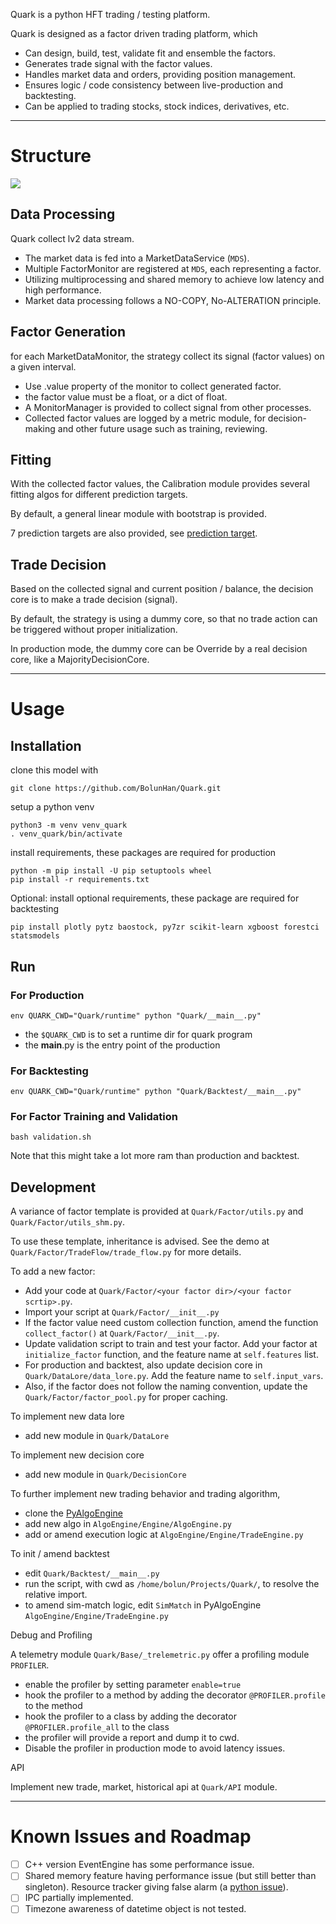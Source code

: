Quark is a python HFT trading / testing platform.

Quark is designed as a factor driven trading platform, which
- Can design, build, test, validate fit and ensemble the factors.
- Generates trade signal with the factor values.
- Handles market data and orders, providing position management.
- Ensures logic / code consistency between live-production and backtesting.
- Can be applied to trading stocks, stock indices, derivatives, etc.

---

# Structure
[![](https://mermaid.ink/img/pako:eNqlWG1vozgQ_isW0q66UltdCKlW0WmlFIi6SlG5gnorNf3ggptwJRAZotsoan_7jT2EAIEAOdQGjOeZ8bx4xsNO8WKfKWPlLYz_9ZaUp8S9nUcErmTzuuB0vSTm75TxiIbPc-Vr9Jqs58oLUpSoHIsAgROsiEVTb1kiEpcz2O3myoryd5YSn6Z0rnx8VEhUQZJy6jPC2TrmaVImYpE_j2pkm7-EbPM3KBAt2JFos1202SZaEg0PRDH3Ge-4PCeNOV0wsUadesvjBRq3zxdzZQ4vp9QDYiIe7TgOxYP4U769VMRU5OWy7mOPhuS0q-ztJFzEZrQIIlZPWmZJt4wPmgnFZRkOaAC_sNTjWcOawCz8Hs1WTHYsVz0tNye24igAy1k0AktzAcrekOxVLRyXPhDUGB3C8IaMkJfxeLwMfJ9FTTD1PNjwGV1dWR_6nMceSxLp-y68tLYlNAAHuIZyxInRII-4JmupTVC1FSo0v76-JvDfQTmtSVBUFFQPngoFC3vpiYYblrQLnapn4rT-uJrQF9eDAaweRHbp7NJ8E5S3tRgRHDb6xA8489IgjvK0X70mhVh5-nti741_wtGTQoy4HSHDA-Snx14ZX3RBaV0jqsHYtgUM7DgJpAlwJ65YlNZKfBTEj0HyXiWcR1--VIn1iX5nioKY5X6hGI18eRdFIIgW5RUfs3ia3AMDl9MgAuoSB4ivAAoZLLpZ7dbUOjydWp07S1QlBw4FzCcWW8V8i4XomHY66h__05szMN_7YfJSeao8_7WBDNqhDoqteB9zubfEMxGDhiRUtrR22tIyXgrbzIIjWdg5I-tqA7I1Ieu9ErKuNciJ2uSsQ-qxZRxCThsWDNF_uxqm_lypeEycX0Vxf2lzwqjdCbZwgg3hHngp8w8R1m4cWz0b2dEkklY7V0rBBdr_ckHZpjftNnULge1SvkDHdYpsV22Ctoa22yu0Xa1JUJ_YHvUwbNdEDfEdJJDm9X3eycZE3-eeKvtZwd4zFoZbLDk8gCYuoJ1sP1O7sDjpg1ln-8-0LsJaznyWoe9EXvgnBtyWVKz00d3eDnR3KVtsZS-bPddXx2ABLfHFhSzQ0A_ex4vAy-R9q2mBzAcDaM3YqG2QbuXsbcPsT1uHWfitb59O9YXGLfnz6uqH6M_whTMg5bEqx6I3yyBmhcJUkYUkwTa48KIiptSF4RwwAoZXos9CxgM5nMrbD3HMqNLhkiwV6dQaus_PT9FJ4X2Y6f8prjp-GvLTkJ9W4Jet3prIqQdDEhZO0WJoW_L2aFWV3Z8HMkPeWch_JMl11NJGnV0czQbZivQK5gYxqLGN-rs4mqnHGKFnXsPlyMabi7dZZpkjOd9RDlrCRru4OJppBzmIKpZtya9YRKovRjUYsBLJDrAkPzXAaQ0jztQzAoO9CVsfku-epMx-71U985_cgFlEgue-ik0Ev7BNSHX-0cpEObA19jNKiQwJvZAmCayHYLYib0EYXsVr6kFWGZM_LkmS8vidFV7lH2DSbcjyT2WdgAfYvknoibJ6AsxfPQH4MakfpvRxqac4_NB0BkjtBMIWC2GV70V94WfriM3GGSoOzwFp54BG54Buepswb6d6A4tnor7gvMB3ASqXyorxFQ18ZazshM5zJV1C4z9XxvDosze6CVM4vkQfQEo3aexsI08Zp3zDLpXNGlp0ZgQUjhar_Us4u4uww4_u8tv7x39nnIrr?type=png)](https://mermaid.live/edit#pako:eNqlWG1vozgQ_isW0q66UltdCKlW0WmlFIi6SlG5gnorNf3ggptwJRAZotsoan_7jT2EAIEAOdQGjOeZ8bx4xsNO8WKfKWPlLYz_9ZaUp8S9nUcErmTzuuB0vSTm75TxiIbPc-Vr9Jqs58oLUpSoHIsAgROsiEVTb1kiEpcz2O3myoryd5YSn6Z0rnx8VEhUQZJy6jPC2TrmaVImYpE_j2pkm7-EbPM3KBAt2JFos1202SZaEg0PRDH3Ge-4PCeNOV0wsUadesvjBRq3zxdzZQ4vp9QDYiIe7TgOxYP4U769VMRU5OWy7mOPhuS0q-ztJFzEZrQIIlZPWmZJt4wPmgnFZRkOaAC_sNTjWcOawCz8Hs1WTHYsVz0tNye24igAy1k0AktzAcrekOxVLRyXPhDUGB3C8IaMkJfxeLwMfJ9FTTD1PNjwGV1dWR_6nMceSxLp-y68tLYlNAAHuIZyxInRII-4JmupTVC1FSo0v76-JvDfQTmtSVBUFFQPngoFC3vpiYYblrQLnapn4rT-uJrQF9eDAaweRHbp7NJ8E5S3tRgRHDb6xA8489IgjvK0X70mhVh5-nti741_wtGTQoy4HSHDA-Snx14ZX3RBaV0jqsHYtgUM7DgJpAlwJ65YlNZKfBTEj0HyXiWcR1--VIn1iX5nioKY5X6hGI18eRdFIIgW5RUfs3ia3AMDl9MgAuoSB4ivAAoZLLpZ7dbUOjydWp07S1QlBw4FzCcWW8V8i4XomHY66h__05szMN_7YfJSeao8_7WBDNqhDoqteB9zubfEMxGDhiRUtrR22tIyXgrbzIIjWdg5I-tqA7I1Ieu9ErKuNciJ2uSsQ-qxZRxCThsWDNF_uxqm_lypeEycX0Vxf2lzwqjdCbZwgg3hHngp8w8R1m4cWz0b2dEkklY7V0rBBdr_ckHZpjftNnULge1SvkDHdYpsV22Ctoa22yu0Xa1JUJ_YHvUwbNdEDfEdJJDm9X3eycZE3-eeKvtZwd4zFoZbLDk8gCYuoJ1sP1O7sDjpg1ln-8-0LsJaznyWoe9EXvgnBtyWVKz00d3eDnR3KVtsZS-bPddXx2ABLfHFhSzQ0A_ex4vAy-R9q2mBzAcDaM3YqG2QbuXsbcPsT1uHWfitb59O9YXGLfnz6uqH6M_whTMg5bEqx6I3yyBmhcJUkYUkwTa48KIiptSF4RwwAoZXos9CxgM5nMrbD3HMqNLhkiwV6dQaus_PT9FJ4X2Y6f8prjp-GvLTkJ9W4Jet3prIqQdDEhZO0WJoW_L2aFWV3Z8HMkPeWch_JMl11NJGnV0czQbZivQK5gYxqLGN-rs4mqnHGKFnXsPlyMabi7dZZpkjOd9RDlrCRru4OJppBzmIKpZtya9YRKovRjUYsBLJDrAkPzXAaQ0jztQzAoO9CVsfku-epMx-71U985_cgFlEgue-ik0Ev7BNSHX-0cpEObA19jNKiQwJvZAmCayHYLYib0EYXsVr6kFWGZM_LkmS8vidFV7lH2DSbcjyT2WdgAfYvknoibJ6AsxfPQH4MakfpvRxqac4_NB0BkjtBMIWC2GV70V94WfriM3GGSoOzwFp54BG54Buepswb6d6A4tnor7gvMB3ASqXyorxFQ18ZazshM5zJV1C4z9XxvDosze6CVM4vkQfQEo3aexsI08Zp3zDLpXNGlp0ZgQUjhar_Us4u4uww4_u8tv7x39nnIrr)

## Data Processing

Quark collect lv2 data stream.
- The market data is fed into a MarketDataService (`MDS`).
- Multiple FactorMonitor are registered at `MDS`, each representing a factor.
- Utilizing multiprocessing and shared memory to achieve low latency and high performance.
- Market data processing follows a NO-COPY, No-ALTERATION principle.

## Factor Generation

for each MarketDataMonitor, the strategy collect its signal (factor values) on a given interval.
- Use .value property of the monitor to collect generated factor.
- the factor value must be a float, or a dict of float.
- A MonitorManager is provided to collect signal from other processes.
- Collected factor values are logged by a metric module, for decision-making and other future usage such as training, reviewing.

## Fitting

With the collected factor values, the Calibration module provides several fitting algos for different prediction targets.

By default, a general linear module with bootstrap is provided.

7 prediction targets are also provided, see [prediction target]().

## Trade Decision

Based on the collected signal and current position / balance, the decision core is to make a trade decision (signal).

By default, the strategy is using a dummy core, so that no trade action can be triggered without proper initialization.

In production mode, the dummy core can be Override by a real decision core, like a MajorityDecisionCore.

---

# Usage

## Installation

clone this model with 

```shell
git clone https://github.com/BolunHan/Quark.git
```

setup a python venv

```shell
python3 -m venv venv_quark
. venv_quark/bin/activate
```

install requirements, these packages are required for production
```shell
python -m pip install -U pip setuptools wheel
pip install -r requirements.txt
```

Optional: install optional requirements, these package are required for backtesting 
```shell
pip install plotly pytz baostock, py7zr scikit-learn xgboost forestci statsmodels
```

## Run

### For Production

```shell
env QUARK_CWD="Quark/runtime" python "Quark/__main__.py"
```

- the `$QUARK_CWD` is to set a runtime dir for quark program
- the __main__.py is the entry point of the production

### For Backtesting

```shell
env QUARK_CWD="Quark/runtime" python "Quark/Backtest/__main__.py"
```

### For Factor Training and Validation

```shell
bash validation.sh
```

Note that this might take a lot more ram than production and backtest.

## Development

A variance of factor template is provided at `Quark/Factor/utils.py` and `Quark/Factor/utils_shm.py`.

To use these template, inheritance is advised. See the demo at `Quark/Factor/TradeFlow/trade_flow.py` for more details.

To add a new factor:
- Add your code at `Quark/Factor/<your factor dir>/<your factor scrtip>.py`.
- Import your script at `Quark/Factor/__init__.py`
- If the factor value need custom collection function, amend the function `collect_factor()` at `Quark/Factor/__init__.py`.
- Update validation script to train and test your factor. Add your factor at `initialize_factor` function, and the feature name at `self.features` list.
- For production and backtest, also update decision core in `Quark/DataLore/data_lore.py`. Add the feature name to `self.input_vars`.
- Also, if the factor does not follow the naming convention, update the `Quark/Factor/factor_pool.py` for proper caching.

To implement new data lore
- add new module in `Quark/DataLore`

To implement new decision core
- add new module in `Quark/DecisionCore`

To further implement new trading behavior and trading algorithm,
- clone the [PyAlgoEngine](https://github.com/BolunHan/PyAlgoEngine.git)
- add new algo in `AlgoEngine/Engine/AlgoEngine.py`
- add or amend execution logic at `AlgoEngine/Engine/TradeEngine.py`

To init / amend backtest
- edit `Quark/Backtest/__main__.py`
- run the script, with cwd as `/home/bolun/Projects/Quark/`, to resolve the relative import.
- to amend sim-match logic, edit `SimMatch` in PyAlgoEngine `AlgoEngine/Engine/TradeEngine.py`

Debug and Profiling

A telemetry module `Quark/Base/_trelemetric.py` offer a profiling module `PROFILER`.
- enable the profiler by setting parameter `enable=true`
- hook the profiler to a method by adding the decorator `@PROFILER.profile` to the method
- hook the profiler to a class by adding the decorator `@PROFILER.profile_all` to the class
- the profiler will provide a report and dump it to cwd.
- Disable the profiler in production mode to avoid latency issues.

API

Implement new trade, market, historical api at `Quark/API` module.

---

# Known Issues and Roadmap

- [ ] C++ version EventEngine has some performance issue.
- [ ] Shared memory feature having performance issue (but still better than singleton). Resource tracker giving false alarm (a [python issue](https://bugs.python.org/issue39959)).
- [ ] IPC partially implemented.
- [ ] Timezone awareness of datetime object is not tested.